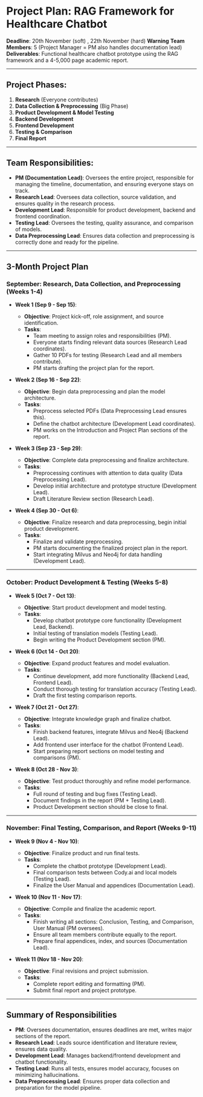 # Project Plan: RAG Framework for Healthcare Chatbot

**Deadline**: 20th November  (soft) , 22th November (hard) **Warning**
**Team Members**: 5 (Project Manager = PM also handles documentation lead)  
**Deliverables**: Functional healthcare chatbot prototype using the RAG framework and a 4-5,000 page academic report.

---

## Project Phases:
1. **Research** (Everyone contributes)
2. **Data Collection & Preprocessing** (Big Phase)
3. **Product Development & Model Testing**
4. **Backend Development**
5. **Frontend Development**
6. **Testing & Comparison**
7. **Final Report**

---

## Team Responsibilities:

- **PM (Documentation Lead)**: Oversees the entire project, responsible for managing the timeline, documentation, and ensuring everyone stays on track.
- **Research Lead**: Oversees data collection, source validation, and ensures quality in the research process.
- **Development Lead**: Responsible for product development, backend and frontend coordination.
- **Testing Lead**: Oversees the testing, quality assurance, and comparison of models.
- **Data Preprocessing Lead**: Ensures data collection and preprocessing is correctly done and ready for the pipeline.

---

## 3-Month Project Plan

### **September: Research, Data Collection, and Preprocessing (Weeks 1-4)**

- **Week 1 (Sep 9 - Sep 15)**:
  - **Objective**: Project kick-off, role assignment, and source identification.
  - **Tasks**:
    - Team meeting to assign roles and responsibilities (PM).
    - Everyone starts finding relevant data sources (Research Lead coordinates).
    - Gather 10 PDFs for testing (Research Lead and all members contribute).
    - PM starts drafting the project plan for the report.
    
- **Week 2 (Sep 16 - Sep 22)**:
  - **Objective**: Begin data preprocessing and plan the model architecture.
  - **Tasks**:
    - Preprocess selected PDFs (Data Preprocessing Lead ensures this).
    - Define the chatbot architecture (Development Lead coordinates).
    - PM works on the Introduction and Project Plan sections of the report.

- **Week 3 (Sep 23 - Sep 29)**:
  - **Objective**: Complete data preprocessing and finalize architecture.
  - **Tasks**:
    - Preprocessing continues with attention to data quality (Data Preprocessing Lead).
    - Develop initial architecture and prototype structure (Development Lead).
    - Draft Literature Review section (Research Lead).
    
- **Week 4 (Sep 30 - Oct 6)**:
  - **Objective**: Finalize research and data preprocessing, begin initial product development.
  - **Tasks**:
    - Finalize and validate preprocessing.
    - PM starts documenting the finalized project plan in the report.
    - Start integrating Milvus and Neo4j for data handling (Development Lead).
  
---

### **October: Product Development & Testing (Weeks 5-8)**

- **Week 5 (Oct 7 - Oct 13)**:
  - **Objective**: Start product development and model testing.
  - **Tasks**:
    - Develop chatbot prototype core functionality (Development Lead, Backend).
    - Initial testing of translation models (Testing Lead).
    - Begin writing the Product Development section (PM).
  
- **Week 6 (Oct 14 - Oct 20)**:
  - **Objective**: Expand product features and model evaluation.
  - **Tasks**:
    - Continue development, add more functionality (Backend Lead, Frontend Lead).
    - Conduct thorough testing for translation accuracy (Testing Lead).
    - Draft the first testing comparison reports.
  
- **Week 7 (Oct 21 - Oct 27)**:
  - **Objective**: Integrate knowledge graph and finalize chatbot.
  - **Tasks**:
    - Finish backend features, integrate Milvus and Neo4j (Backend Lead).
    - Add frontend user interface for the chatbot (Frontend Lead).
    - Start preparing report sections on model testing and comparisons (PM).
  
- **Week 8 (Oct 28 - Nov 3)**:
  - **Objective**: Test product thoroughly and refine model performance.
  - **Tasks**:
    - Full round of testing and bug fixes (Testing Lead).
    - Document findings in the report (PM + Testing Lead).
    - Product Development section should be close to final.

---

### **November: Final Testing, Comparison, and Report (Weeks 9-11)**

- **Week 9 (Nov 4 - Nov 10)**:
  - **Objective**: Finalize product and run final tests.
  - **Tasks**:
    - Complete the chatbot prototype (Development Lead).
    - Final comparison tests between Cody.ai and local models (Testing Lead).
    - Finalize the User Manual and appendices (Documentation Lead).

- **Week 10 (Nov 11 - Nov 17)**:
  - **Objective**: Compile and finalize the academic report.
  - **Tasks**:
    - Finish writing all sections: Conclusion, Testing, and Comparison, User Manual (PM oversees).
    - Ensure all team members contribute equally to the report.
    - Prepare final appendices, index, and sources (Documentation Lead).

- **Week 11 (Nov 18 - Nov 20)**:
  - **Objective**: Final revisions and project submission.
  - **Tasks**:
    - Complete report editing and formatting (PM).
    - Submit final report and project prototype.

---

## Summary of Responsibilities

- **PM**: Oversees documentation, ensures deadlines are met, writes major sections of the report.
- **Research Lead**: Leads source identification and literature review, ensures data quality.
- **Development Lead**: Manages backend/frontend development and chatbot functionality.
- **Testing Lead**: Runs all tests, ensures model accuracy, focuses on minimizing hallucinations.
- **Data Preprocessing Lead**: Ensures proper data collection and preparation for the model pipeline.